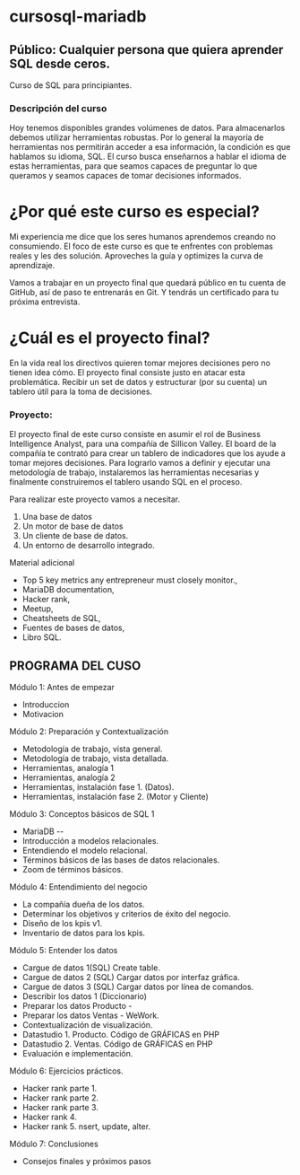 # cursosql-mariadb

## Público: Cualquier persona que quiera aprender SQL desde ceros.

Curso de SQL para principiantes.

### Descripción del curso
Hoy tenemos disponibles grandes volúmenes de datos. Para almacenarlos debemos utilizar herramientas robustas. Por lo general la mayoría de herramientas nos permitirán acceder a esa información, la condición es que hablamos su idioma, SQL.
El curso busca enseñarnos a hablar el idioma de estas herramientas, para que seamos capaces de preguntar lo que queramos y seamos capaces de tomar decisiones informados.


# ¿Por qué este curso es especial?

Mi experiencia me dice que los seres humanos aprendemos creando no consumiendo.
El foco de este curso es que te enfrentes con problemas reales y les des solución. 
Aproveches la guía y optimizes la curva de aprendizaje.

Vamos a trabajar en un proyecto final que quedará público en tu cuenta de GitHub, así de paso te entrenarás en Git.
Y tendrás un certificado para tu próxima entrevista.

# ¿Cuál es el proyecto final?

En la vida real los directivos quieren tomar mejores decisiones pero no tienen idea cómo. 
El proyecto final consiste justo en atacar esta problemática. 
Recibir un set de datos y estructurar (por su cuenta) un tablero útil para la toma de decisiones.

### Proyecto:
El proyecto final de este curso consiste en asumir el rol de Business Intelligence Analyst, para una compañía de Sillicon Valley. El board de la compañía te contrató para crear un tablero de indicadores que los ayude a tomar mejores decisiones. Para lograrlo vamos a definir y ejecutar una metodología de trabajo, instalaremos las herramientas necesarias y finalmente construiremos el tablero usando SQL en el proceso.

Para realizar este proyecto vamos a necesitar.
1. Una base de datos
2. Un motor de base de datos
3. Un cliente de base de datos.
4. Un entorno de desarrollo integrado.

Material adicional
 * Top 5 key metrics any entrepreneur must closely monitor., 
 * MariaDB documentation, 
 * Hacker rank, 
 * Meetup, 
 * Cheatsheets de SQL, 
 * Fuentes de bases de datos, 
 * Libro SQL.

## PROGRAMA DEL CUSO

Módulo 1: Antes de empezar 
 * Introduccion
 * Motivacion

Módulo 2: Preparación y Contextualización
 * Metodología de trabajo, vista general. 
 * Metodología de trabajo, vista detallada. 
 * Herramientas, analogía 1
 * Herramientas, analogía 2
 * Herramientas, instalación fase 1. (Datos). 
 * Herramientas, instalación fase 2. (Motor y Cliente)

Módulo 3: Conceptos básicos de SQL 1
 * MariaDB --
 * Introducción a modelos relacionales.
 * Entendiendo el modelo relacional.
 * Términos básicos de las bases de datos relacionales.
 * Zoom de términos básicos.

Módulo 4: Entendimiento del negocio
 * La compañía dueña de los datos. 
 * Determinar los objetivos y criterios de éxito del negocio.
 * Diseño de los kpis v1.
 * Inventario de datos para los kpis. 

Módulo 5: Entender los datos
 * Cargue de datos 1(SQL) Create table.
 * Cargue de datos 2 (SQL) Cargar datos por interfaz gráfica. 
 * Cargue de datos 3 (SQL) Cargar datos por línea de comandos.
 * Describir los datos 1 (Diccionario)
 * Preparar los datos Producto - 
 * Preparar los datos Ventas - WeWork.
 * Contextualización de visualización.
 * Datastudio 1. Producto. Código de GRÁFICAS en PHP
 * Datastudio 2. Ventas. Código de GRÁFICAS en PHP
 * Evaluación e implementación.

Módulo 6: Ejercicios prácticos.
 * Hacker rank parte 1. 
 * Hacker rank parte 2. 
 * Hacker rank parte 3. 
 * Hacker rank 4. 
 * Hacker rank 5. nsert, update, alter.

Módulo 7: Conclusiones
 * Consejos finales y próximos pasos
